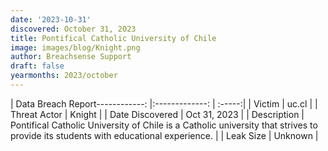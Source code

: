 ```yaml
---
date: '2023-10-31'
discovered: October 31, 2023
title: Pontifical Catholic University of Chile
image: images/blog/Knight.png
author: Breachsense Support
draft: false
yearmonths: 2023/october
---
```


| Data Breach Report------------:     |:-------------:    | :-----:|
| Victim      | uc.cl      | 
| Threat Actor      | Knight      | 
| Date Discovered      | Oct 31, 2023      | 
| Description      | Pontifical Catholic University of Chile is a Catholic university that strives to provide its students with educational experience.      | 
| Leak Size      | Unknown      | 

